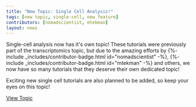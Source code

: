 ```yaml
---
title: "New Topic: Single Cell Analysis!"
tags: [new topic, single-cell, new feature]
contributors: [nomadscientist, mtekman]
layout: news
---
```


Single-cell analysis now has it's own topic! These tutorials were previously part of the transcriptomics topic, but due to the amazing efforts by {%- include _includes/contributor-badge.html id="nomadscientist" -%}, {%- include _includes/contributor-badge.html id="mtekman" -%} and others, we now have so many tutorials that they deserve their own dedicated topic!

Exciting new single cell tutorials are also planned to be added, so keep your eyes on this topic!

<a href="{% link topics/single-cell/index.md %}" class="btn btn-primary">View Topic</a>
